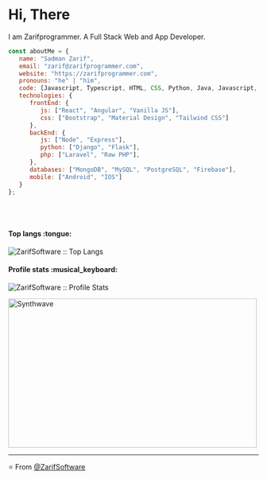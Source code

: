 # Hi, There
I am Zarifprogrammer. A Full Stack Web and App Developer.

```javascript
const aboutMe = {
   name: "Sadman Zarif",
   email: "zarif@zarifprogrammer.com",
   website: "https://zarifprogrammer.com",
   pronouns: "he" | "him",
   code: [Javascript, Typescript, HTML, CSS, Python, Java, Javascript, PHP, TypeScript, Wordpress, Dart, Kotlin],
   technologies: {
      frontEnd: {
         js: ["React", "Angular", "Vanilla JS"],
         css: ["Bootstrap", "Material Design", "Tailwind CSS"]
      },
      backEnd: {
         js: ["Node", "Express"],
         python: ["Django", "Flask"],
         php: ["Laravel", "Raw PHP"],
      },
      databases: ["MongoDB", "MySQL", "PostgreSQL", "Firebase"],
      mobile: ["Android", "IOS"]
   }
};
```

</br></br>

<h4>Top langs :tongue:</h4>

<p><img src="https://github-readme-stats.vercel.app/api/top-langs/?username=ZarifSoftware&langs_count=10&theme=tokyonight&layout=compact" alt="ZarifSoftware :: Top Langs" /></p>

<h4>Profile stats :musical_keyboard:</h4>

<p><img src="https://github-readme-stats.vercel.app/api?username=ZarifSoftware&show_icons=true&theme=synthwave" alt="ZarifSoftware :: Profile Stats" /></p>

<p><img src="https://thumbs.gfycat.com/GoodnaturedFondGaur-size_restricted.gif" alt="Synthwave" height="300" width="500"></p>


---

⭐️ From [@ZarifSoftware](https://github.com/ZarifSoftware)
